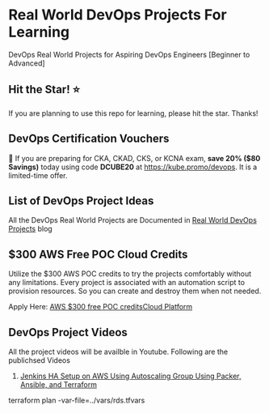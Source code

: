 # Real World DevOps Projects For Learning

DevOps Real World Projects for Aspiring DevOps Engineers [Beginner to Advanced]

## Hit the Star! ⭐
If you are planning to use this repo for learning, please hit the star. Thanks!

## DevOps Certification Vouchers

🚀 If you are preparing for CKA, CKAD, CKS, or KCNA exam, **save 20% ($80 Savings)** today using code **DCUBE20** at https://kube.promo/devops. It is a limited-time offer.

## List of DevOps Project Ideas

All the DevOps Real World Projects are Documented in [Real World DevOps Projects](https://devopscube.com/devops-projects/) blog

## $300 AWS Free POC Cloud Credits

Utilize the $300 AWS POC credits to try the projects comfortably without any limitations. Every project is associated with an automation script to provision resources. So you can create and destroy them when not needed.

Apply Here: [AWS $300 free POC creditsCloud Platform](https://pages.awscloud.com/adoptf90d_GLOBAL_POC-credits)

## DevOps Project Videos

All the project videos will be availble in Youtube. Following are the publichsed Videos

1. [Jenkins HA Setup on AWS Using Autoscaling Group Using Packer, Ansible, and Terraform](https://www.youtube.com/watch?v=GLMJhF_cZ5M)



terraform plan -var-file=../vars/rds.tfvars